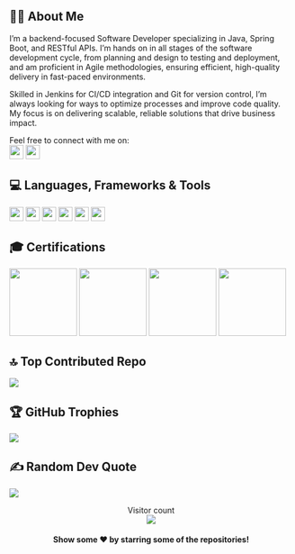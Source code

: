 
  ## 👨‍💻 About Me

<p>I’m a backend-focused Software Developer specializing in Java, Spring Boot, and RESTful APIs. I’m hands on in all stages of the software development cycle, from planning and design to testing and deployment, and am proficient in Agile methodologies, ensuring efficient, high-quality delivery in fast-paced environments.

Skilled in Jenkins for CI/CD integration and Git for version control, I’m always looking for ways to optimize processes and improve code quality. My focus is on delivering scalable, reliable solutions that drive business impact.

Feel free to connect with me on:   
<a href = "https://www.linkedin.com/in/pandey-pranshu/" ><img src ="https://img.shields.io/badge/linkedin-%230077B5.svg?style=for-the-badge&logo=linkedin&logoColor=white" height = 25></a>
<a href = "https://x.com/pandey__pranshu" ><img src ="https://img.shields.io/badge/X-%23000000.svg?style=for-the-badge&logo=X&logoColor=white" height = 25></a>

## 💻 Languages, Frameworks & Tools
  <a></a>
<a>
<img src="https://img.shields.io/badge/Java-%23ED8B00.svg?logo=openjdk&logoColor=white" height=25>
<a>
<img src="https://img.shields.io/badge/Spring%20Boot-6DB33F?logo=springboot&logoColor=fff" height=25>
<a>
<img src="https://img.shields.io/badge/MySQL-4479A1?logo=mysql&logoColor=fff" height=25>
<a>
<img src="https://img.shields.io/badge/Git-F05032?logo=git&logoColor=fff" height=25>
<a>
<img src="https://img.shields.io/badge/AWS-%23FF9900.svg?logo=amazon-web-services&logoColor=white" height=25>
<a>
<img src="https://img.shields.io/badge/Jenkins-D24939?logo=jenkins&logoColor=white" height=25>
<!-- <a>
<img src="" height=25>
<a>
<img src="" height=25>
<a>
<img src="" height=25>

## GitHub Stats -->

<!-- <a href="https://github.com/coder2699">
  <img align="center" src="https://github-readme-stats.vercel.app/api/top-langs/?username=coder2699&theme=radical&hide=glsl,python" />
<a> -->

<!-- <img src="https://github-readme-stats.vercel.app/api?username=coder2699&&show_icons=true&theme=radical&line_height=27&v=5" alt="Pranshu's GitHub Stats" /> -->

## 🎓 Certifications
  <a></a>
<a>
<img src="https://github.com/user-attachments/assets/286103d2-c224-46de-8e47-5d8a206462cd" height=120>
<a>
<img src="https://github.com/user-attachments/assets/c23f948c-2ea8-47ce-8cd1-703f35b8117d" height=120>
<a>
<img src="https://github.com/user-attachments/assets/80a40f32-9506-4880-a2fd-8d97be9415f6" height=120>
<a>
<img src="https://github.com/user-attachments/assets/64acc075-8877-4e7b-a63e-9d7f80ec8fd9" height=120>
<!-- <a>
<img src="" height=120>
<a>
<img src="" height=120>
<a>
<img src="" height=120>
-->


## 🔝 Top Contributed Repo
![](https://github-contributor-stats.vercel.app/api?username=coder2699&limit=5&theme=tokyonight&combine_all_yearly_contributions=true)

## 🏆 GitHub Trophies
![](https://github-profile-trophy.vercel.app/?username=coder2699&theme=tokyonight&no-frame=false&no-bg=true&margin-w=4)

## ✍️ Random Dev Quote
![](https://quotes-github-readme.vercel.app/api?type=horizontal&theme=radical)


<p align="center"> 
  Visitor count<br>
  <img align="center" src="https://profile-counter.glitch.me/coder2699/count.svg" />
 </p>
 

 <h4 align="center">Show some ❤️ by starring some of the repositories!</h4>




